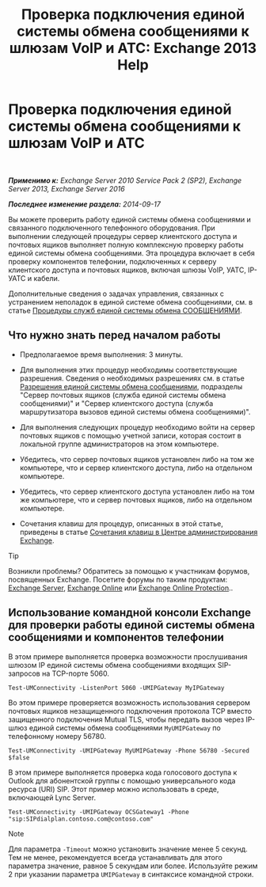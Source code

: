 ﻿---
title: 'Проверка подключения единой системы обмена сообщениями к шлюзам VoIP и АТС: Exchange 2013 Help'
TOCTitle: Проверка подключения единой системы обмена сообщениями к шлюзам VoIP и АТС
ms:assetid: 2aca8631-a99a-4e29-aff0-e462385f03b2
ms:mtpsurl: https://technet.microsoft.com/ru-ru/library/Aa996906(v=EXCHG.150)
ms:contentKeyID: 56271227
ms.date: 05/22/2018
mtps_version: v=EXCHG.150
ms.translationtype: MT
---

# Проверка подключения единой системы обмена сообщениями к шлюзам VoIP и АТС

 

_**Применимо к:** Exchange Server 2010 Service Pack 2 (SP2), Exchange Server 2013, Exchange Server 2016_

_**Последнее изменение раздела:** 2014-09-17_

Вы можете проверить работу единой системы обмена сообщениями и связанного подключенного телефонного оборудования. При выполнении следующей процедуры сервер клиентского доступа и почтовых ящиков выполняет полную комплексную проверку работы единой системы обмена сообщениями. Эта процедура включает в себя проверку компонентов телефонии, подключенных к серверу клиентского доступа и почтовых ящиков, включая шлюзы VoIP, УАТС, IP-УАТС и кабели.

Дополнительные сведения о задачах управления, связанных с устранением неполадок в единой системе обмена сообщениями, см. в статье [Процедуры служб единой системы обмена СООБЩЕНИЯМИ](um-services-procedures-exchange-2013-help.md).

## Что нужно знать перед началом работы

  - Предполагаемое время выполнения: 3 минуты.

  - Для выполнения этих процедур необходимы соответствующие разрешения. Сведения о необходимых разрешениях см. в статье [Разрешения единой системы обмена сообщениями](unified-messaging-permissions-exchange-2013-help.md), подразделы "Сервер почтовых ящиков (служба единой системы обмена сообщениями)" и "Сервер клиентского доступа (служба маршрутизатора вызовов единой системы обмена сообщениями)".

  - Для выполнения следующих процедур необходимо войти на сервер почтовых ящиков с помощью учетной записи, которая состоит в локальной группе администраторов на этом компьютере.

  - Убедитесь, что сервер почтовых ящиков установлен либо на том же компьютере, что и сервер клиентского доступа, либо на отдельном компьютере.

  - Убедитесь, что сервер клиентского доступа установлен либо на том же компьютере, что и сервер почтовых ящиков, либо на отдельном компьютере.

  - Сочетания клавиш для процедур, описанных в этой статье, приведены в статье [Сочетания клавиш в Центре администрирования Exchange](keyboard-shortcuts-in-the-exchange-admin-center-exchange-online-protection-help.md).

> [!TIP]  
> Возникли проблемы? Обратитесь за помощью к участникам форумов, посвященных Exchange. Посетите форумы по таким продуктам: <a href="https://go.microsoft.com/fwlink/p/?linkid=60612">Exchange Server</a>, <a href="https://go.microsoft.com/fwlink/p/?linkid=267542">Exchange Online</a> или <a href="https://go.microsoft.com/fwlink/p/?linkid=285351">Exchange Online Protection</a>..


## Использование командной консоли Exchange для проверки работы единой системы обмена сообщениями и компонентов телефонии

В этом примере выполняется проверка возможности прослушивания шлюзом IP единой системы обмена сообщениями входящих SIP-запросов на TCP-порте 5060.

    Test-UMConnectivity -ListenPort 5060 -UMIPGateway MyIPGateway

Во этом примере проверяется возможность использования сервером почтовых ящиков незащищенного подключения протокола TCP вместо защищенного подключения Mutual TLS, чтобы передать вызов через IP-шлюз единой системы обмена сообщениями `MyUMIPGateway` по телефонному номеру 56780.

    Test-UMConnectivity -UMIPGateway MyUMIPGateway -Phone 56780 -Secured $false

В этом примере выполняется проверка кода голосового доступа к Outlook для абонентской группы с помощью универсального кода ресурса (URI) SIP. Этот пример можно использовать в среде, включающей Lync Server.

    Test-UMConnectivity -UMIPGateway OCSGateway1 -Phone "sip:SIPdialplan.contoso.com@contoso.com"

> [!NOTE]  
> Для параметра <code>-Timeout</code> можно установить значение менее 5 секунд. Тем не менее, рекомендуется всегда устанавливать для этого параметра значение, равное 5 секундам или более. Используйте режим 2 при указании параметра <code>­UMIPGateway</code> в синтаксисе командной строки.

